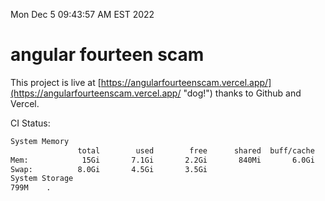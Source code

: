 Mon Dec  5 09:43:57 AM EST 2022

# angular fourteen scam


This project is live at [https://angularfourteenscam.vercel.app/](https://angularfourteenscam.vercel.app/ "dog!") thanks to Github and Vercel.

CI Status: 

```bash
System Memory
               total        used        free      shared  buff/cache   available
Mem:            15Gi       7.1Gi       2.2Gi       840Mi       6.0Gi       7.0Gi
Swap:          8.0Gi       4.5Gi       3.5Gi
System Storage
799M	.
```
